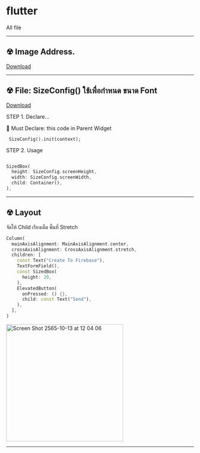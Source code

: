 # flutter
All file

---   

## ☢︎ Image Address. 

[Download](https://drive.google.com/file/d/1uax6KiUI6W8AxFSlEx-G7EZvrMeUXETi/view?usp=sharing)

---    


## ☢︎ File: SizeConfig() ใช้เพื่อกำหนด ขนาด Font

[Download](https://drive.google.com/file/d/1_Y-8hwHWLrPAPEyrxDaegnMoML8FG2aG/view?usp=sharing)  

STEP 1. Declare...

🔨 Must Declare: this code in Parent Widget

`  SizeConfig().init(context);  `

STEP 2. Usage

``` dart

SizedBox(  
  height: SizeConfig.screenHeight,
  width: SizeConfig.screenWidth,
  child: Container(),
),

```    

---    

## ☢︎ Layout   

จัดให้ Child เรียงเต็ม พื้นที่ Stretch

```dart 
Column(
  mainAxisAlignment: MainAxisAlignment.center,
  crossAxisAlignment: CrossAxisAlignment.stretch,
  children: [
    const Text("Create To Firebase"),
    TextFormField(),
    const SizedBox(
      height: 20,
    ),
    ElevatedButton(
      onPressed: () {},
      child: const Text("Send"),
    ),
  ],
)

```  
<img width="314" alt="Screen Shot 2565-10-13 at 12 04 06" src="https://user-images.githubusercontent.com/10919051/195506225-273379fd-273b-473b-8313-417f46acf7ef.png">

---   


